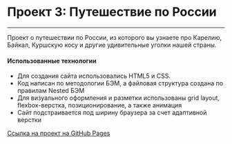 # Проект 3: Путешествие по России
---
Проект о путешествии по России, из которого вы узнаете про Карелию, Байкал, Куршскую косу и другие удивительные уголки нашей страны.
#### Использованные технологии
* Для создания сайта использовались HTML5 и CSS.
* Код написан по методологии БЭМ, а файловая структура создана по правилам Nested БЭМ
* Для визуального оформления и разметки использованы grid layout, flexbox-верстка, позиционирование, а также анимация
* Сайт подстраивается под ширину браузера за счет адаптивной верстки

[Ссылка на проект на GitHub Pages](https://yanakozhevnikova.github.io/russian-travel/)
